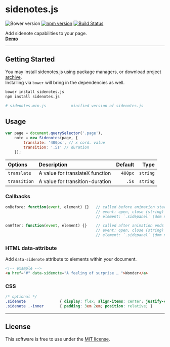 # sidenotes.js
![Bower version](https://img.shields.io/bower/v/sidenotes.js.svg?style=flat)
[![npm version](https://img.shields.io/npm/v/sidenotes.js.svg?style=flat)](https://www.npmjs.com/package/sidenotes.js)
[![Build Status](https://travis-ci.org/bcorreia/sidenotes.js.svg?branch=master)](https://travis-ci.org/bcorreia/sidenotes.js)

Add sidenote capabilities to your page.<br />
[**Demo**](http://bcorreia.com/projects/sidenotes.js/src/demo.html)

---
## Getting Started
You may install sidenotes.js using package managers, or download project [archive](https://github.com/bcorreia/sidenotes.js/archive/master.zip).<br />
Installing via `bower` will bring in the dependencies as well.
```bash
bower install sidenotes.js
npm install sidenotes.js

# sidenotes.min.js           minified version of sidenotes.js
```

## Usage
```javascript
var page = document.querySelector('.page'),
    note = new Sidenotes(page, {
        translate: '400px', // x cord. value
        transition: '.5s' // duration
    });
```

| Options | Description | Default | Type
:--- | :--- | ---: | ---:
| `translate` | A value for translateX function | `400px` | `string`
| `transition` | A value for transition-duration | `.5s` | `string`

### Callbacks
```javascript
onBefore: function(event, element) {}   // called before animation starts
                                        // event: open, close (string)
                                        // element: `.sidepanel` (dom node)

onAfter: function(event, element) {}    // called after animation ends
                                        // event: open, close (string)
                                        // element: `.sidepanel` (dom node)
```

### HTML data-attribute
Add `data-sidenote` attribute to elements within your document.
```html
<!-- example -->
<a href="#" data-sidenote="A feeling of surprise … ">Wonder</a>
```

### CSS
```css
/* optional */
.sidenote               { display: flex; align-items: center; justify-content:center; border-left:1px solid #333; }
.sidenote .-inner       { padding: 3em 2em; position: relative; }
```
---

## License
This software is free to use under the [MIT license](https://github.com/bcorreia/sidenotes.js/blob/master/license.md).
